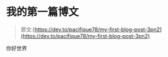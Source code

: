 # 我的第一篇博文

> 原文:[https://dev.to/pacifique78/my-first-blog-post-3pn2](https://dev.to/pacifique78/my-first-blog-post-3pn2)

你好世界